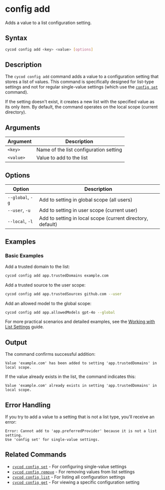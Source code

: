 # config add

Adds a value to a list configuration setting.

## Syntax

```bash
cycod config add <key> <value> [options]
```

## Description

The `cycod config add` command adds a value to a configuration setting that stores a list of values. This command is specifically designed for list-type settings and not for regular single-value settings (which use the [`config set`](./set.md) command). 

If the setting doesn't exist, it creates a new list with the specified value as its only item. By default, the command operates on the local scope (current directory).

## Arguments

| Argument | Description |
|----------|-------------|
| `<key>` | Name of the list configuration setting |
| `<value>` | Value to add to the list |

## Options

| Option | Description |
|--------|-------------|
| `--global`, `-g` | Add to setting in global scope (all users) |
| `--user`, `-u` | Add to setting in user scope (current user) |
| `--local`, `-l` | Add to setting in local scope (current directory, default) |

## Examples

### Basic Examples

Add a trusted domain to the list:

```bash
cycod config add app.trustedDomains example.com
```

Add a trusted source to the user scope:

```bash
cycod config add app.trustedSources github.com --user
```

Add an allowed model to the global scope:

```bash
cycod config add app.allowedModels gpt-4o --global
```

For more practical scenarios and detailed examples, see the [Working with List Settings](../../../usage/config-list-settings.md) guide.

## Output

The command confirms successful addition:

```
Value 'example.com' has been added to setting 'app.trustedDomains' in local scope.
```

If the value already exists in the list, the command indicates this:

```
Value 'example.com' already exists in setting 'app.trustedDomains' in local scope.
```

## Error Handling

If you try to add a value to a setting that is not a list type, you'll receive an error:

```
Error: Cannot add to 'app.preferredProvider' because it is not a list setting.
Use 'config set' for single-value settings.
```

## Related Commands

- [`cycod config set`](./set.md) - For configuring single-value settings
- [`cycod config remove`](./remove.md) - For removing values from list settings
- [`cycod config list`](./list.md) - For listing all configuration settings
- [`cycod config get`](./get.md) - For viewing a specific configuration setting